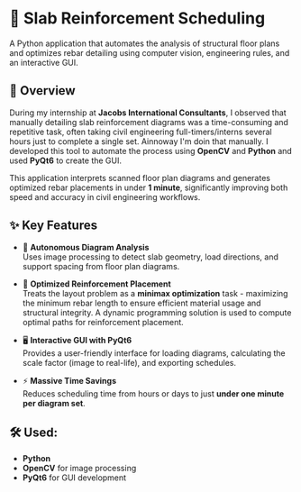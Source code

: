 # 🧱 Slab Reinforcement Scheduling

A Python application that automates the analysis of structural floor plans and optimizes rebar detailing using computer vision, engineering rules, and an interactive GUI.

## 🚀 Overview

During my internship at **Jacobs International Consultants**, I observed that manually detailing slab reinforcement diagrams was a time-consuming and repetitive task, often taking civil engineering full-timers/interns several hours just to complete a single set. Ainnoway I'm doin that manually. I developed this tool to automate the process using **OpenCV** and **Python** and used **PyQt6** to create the GUI.

This application interprets scanned floor plan diagrams and generates optimized rebar placements in under **1 minute**, significantly improving both speed and accuracy in civil engineering workflows.

## ✨ Key Features

- 🧠 **Autonomous Diagram Analysis**  
  Uses image processing to detect slab geometry, load directions, and support spacing from floor plan diagrams.

- 🧮 **Optimized Reinforcement Placement**  
  Treats the layout problem as a **minimax optimization** task - maximizing the minimum rebar length to ensure efficient material usage and structural integrity. A dynamic programming solution is used to compute optimal paths for reinforcement placement.

- 🖥️ **Interactive GUI with PyQt6**  
  Provides a user-friendly interface for loading diagrams, calculating the scale factor (image to real-life), and exporting schedules.

- ⚡ **Massive Time Savings**  
  Reduces scheduling time from hours or days to just **under one minute per diagram set**.


## 🛠️ Used:
- **Python**
- **OpenCV** for image processing
- **PyQt6** for GUI development

